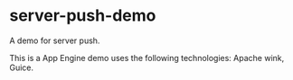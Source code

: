 server-push-demo
================

A demo for server push. 

This is a App Engine demo uses the following technologies: Apache wink, Guice.
